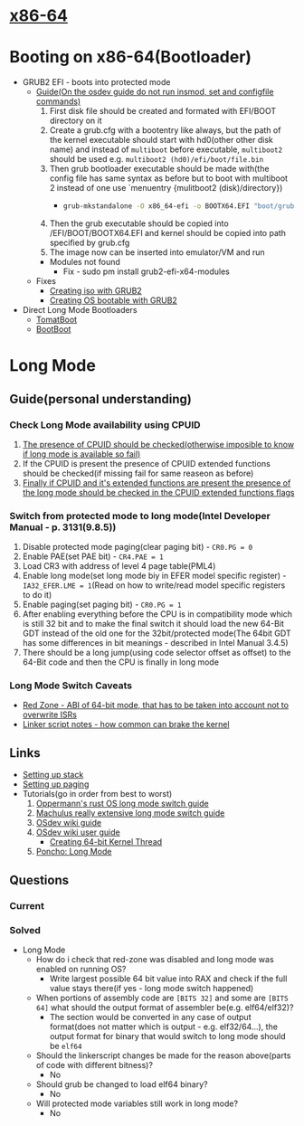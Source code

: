 # [x86-64](https://wiki.osdev.org/X86-64)
# Booting on x86-64(Bootloader)
* GRUB2 EFI - boots into protected mode
    * [Guide(On the osdev guide do not run insmod, set and configfile commands)](https://wiki.osdev.org/GRUB#GRUB_for_UEFI)
        1. First disk file should be created and formated with EFI/BOOT directory on it
        2. Create a grub.cfg with a bootentry like always, but the path of the kernel executable should start with hd0(other other disk name) and instead of `multiboot` before executable, `multiboot2` should be used e.g. `multiboot2 (hd0)/efi/boot/file.bin`
        3. Then grub bootloader executable should be made with(the config file has same syntax as before but to boot with multiboot 2 instead of one use `menuentry {mulitboot2 (disk)/directory})
            *   ```sh
                grub-mkstandalone -O x86_64-efi -o BOOTX64.EFI "boot/grub/grub.cfg(This is where file will be put ondisk)=build/grub.cfg(This is the location of the config file on computer"
                ```
        4. Then the grub executable should be copied into /EFI/BOOT/BOOTX64.EFI and kernel should be copied into path specified by grub.cfg
        5. The image now can be inserted into emulator/VM and run
        * Modules not found
            * Fix - sudo pm install grub2-efi-x64-modules
    * Fixes
        * [Creating iso with GRUB2](https://forum.osdev.org/viewtopic.php?f=1&t=23766)
        * [Creating OS bootable with GRUB2](https://forum.osdev.org/viewtopic.php?t=22533)
* Direct Long Mode Bootloaders
    * [TomatBoot](https://github.com/TomatOrg/TomatBoot)
    * [BootBoot](https://gitlab.com/bztsrc/bootboot)



# Long Mode
## Guide(personal understanding)
### Check Long Mode availability using CPUID
1. [The presence of CPUID should be checked(otherwise imposible to know if long mode is available so fail)](https://wiki.osdev.org/Setting_Up_Long_Mode#Detection_of_CPUID)
2. If the CPUID is present the presence of CPUID extended functions should be checked(if missing fail for same reaseon as before)
3. [Finally if CPUID and it's extended functions are present the presence of the long mode should be checked in the CPUID extended functions flags](https://wiki.osdev.org/Setting_Up_Long_Mode#x86_or_x86-64)

### Switch from protected mode to long mode(Intel Developer Manual - p. 3131(9.8.5))
1. Disable protected mode paging(clear paging bit) - `CR0.PG = 0`
2. Enable PAE(set PAE bit) - `CR4.PAE = 1`
3. Load CR3 with address of level 4 page table(PML4)
4. Enable long mode(set long mode biy in EFER model specific register) - `IA32_EFER.LME = 1`(Read on how to write/read model specific registers to do it)
5. Enable paging(set paging bit) - `CR0.PG = 1`
6. After enabling everything before the CPU is in compatibility mode which is still 32 bit and to make the final switch it should load the new 64-Bit GDT instead of the old one for the 32bit/protected mode(The 64bit GDT has some differences in bit meanings - described in Intel Manual 3.4.5)
7. There should be a long jump(using code selector offset as offset) to the 64-Bit code and then the CPU is finally in long mode

### Long Mode Switch Caveats
* [Red Zone             - ABI of 64-bit mode, that has to be taken into account not to overwrite ISRs](https://forum.osdev.org/viewtopic.php?t=21720)
* [Linker script notes  - how common can brake the kernel](https://forum.osdev.org/viewtopic.php?p=170634)


## Links
* [Setting up stack](https://forum.osdev.org/viewtopic.php?f=1&t=21772)
* [Setting up paging](https://wiki.osdev.org/Setting_Up_Paging_With_PAE)
* Tutorials(go in order from best to worst)
	1. [Oppermann's rust OS long mode switch guide](https://os.phil-opp.com/entering-longmode/)
    2. [Machulus really extensive long mode switch guide](https://medium.com/@shilling.jake/machulus-8852c61a3a3e)
    3. [OSdev wiki guide](https://wiki.osdev.org/Setting_Up_Long_Mode)
    4. [OSdev wiki user guide](https://wiki.osdev.org/Creating_a_64-bit_kernel)
        * [Creating 64-bit Kernel Thread](https://forum.osdev.org/viewtopic.php?f=8&t=16779)
	5. [Poncho: Long Mode](https://m.youtube.com/watch?reload=9&v=sk_ngabpwXQ&feature=youtu.be)


## Questions
### Current
### Solved
- Long Mode
	+ How do i check that red-zone was disabled and long mode was enabled on running OS?
		* Write largest possible 64 bit value into RAX and check if the full value stays there(if yes - long mode switch happened)
	+ When portions of assembly code are `[BITS 32]` and some are `[BITS 64]` what should the output format of assembler be(e.g. elf64/elf32)?
		* The section would be converted in any case of output format(does not matter which is output - e.g. elf32/64...), the output format for binary that would switch to long mode should be `elf64`
	+ Should the linkerscript changes be made for the reason above(parts of code with different bitness)?
		* No
	+ Should grub be changed to load elf64 binary?
		* No
	+ Will protected mode variables still work in long mode?
		* No